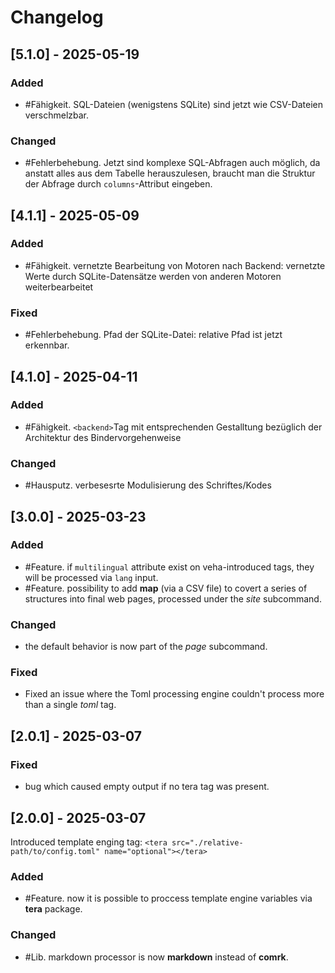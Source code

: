 # Changelog

## [5.1.0] - 2025-05-19

### Added

- #Fähigkeit. SQL-Dateien (wenigstens SQLite) sind jetzt wie CSV-Dateien verschmelzbar.

### Changed

- #Fehlerbehebung. Jetzt sind komplexe SQL-Abfragen auch möglich, da anstatt alles aus dem Tabelle herauszulesen, braucht man die Struktur der Abfrage durch `columns`-Attribut eingeben.

## [4.1.1] - 2025-05-09

### Added

- #Fähigkeit. vernetzte Bearbeitung von Motoren nach Backend: vernetzte Werte durch SQLite-Datensätze werden von anderen Motoren weiterbearbeitet

### Fixed

- #Fehlerbehebung. Pfad der SQLite-Datei: relative Pfad ist jetzt erkennbar.

## [4.1.0] - 2025-04-11

### Added

- #Fähigkeit. `<backend>`Tag mit entsprechenden Gestalltung bezüglich der Architektur des Bindervorgehenweise

### Changed

- #Hausputz. verbesesrte Modulisierung des Schriftes/Kodes

## [3.0.0] - 2025-03-23

### Added

- #Feature. if `multilingual` attribute exist on veha-introduced tags, they will be processed via `lang` input.
- #Feature. possibility to add **map** (via a CSV file) to covert a series of structures into final web pages, processed under the _site_ subcommand.

### Changed

- the default behavior is now part of the _page_ subcommand.

### Fixed

- Fixed an issue where the Toml processing engine couldn't process more than a single _toml_ tag.

## [2.0.1] - 2025-03-07

### Fixed

- bug which caused empty output if no tera tag was present.

## [2.0.0] - 2025-03-07

Introduced template enging tag: `<tera src="./relative-path/to/config.toml" name="optional"></tera>`

### Added

- #Feature. now it is possible to proccess template engine variables via **tera** package.

### Changed

- #Lib. markdown processor is now **markdown** instead of **comrk**.
